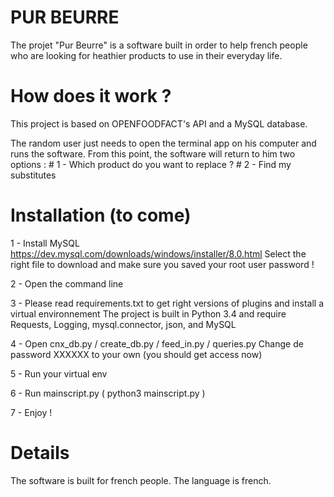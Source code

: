 # PUR BEURRE

The projet "Pur Beurre" is a software built in order to help french people who are looking for heathier products to use in their everyday life. 

# How does it work ?
This project is based on OPENFOODFACT's API and a MySQL database.

The random user just needs to open the terminal app on his computer and runs the software.
From this point, the software will return to him two options :
      # 1 - Which product do you want to replace ?
      # 2 - Find my substitutes
      
# Installation (to come)

1 - Install MySQL
https://dev.mysql.com/downloads/windows/installer/8.0.html
Select the right file to download and make sure you saved your root user password ! 

2 - Open the command line

3 - Please read requirements.txt to get right versions of plugins and install a virtual environnement
The project is built in Python 3.4 and require Requests, Logging, mysql.connector, json, and MySQL

4 - Open cnx_db.py / create_db.py / feed_in.py / queries.py
Change de password XXXXXX to your own (you should get access now)

5 - Run your virtual env

6 - Run mainscript.py ( python3 mainscript.py )

7 - Enjoy !

# Details
The software is built for french people.
The language is french.
